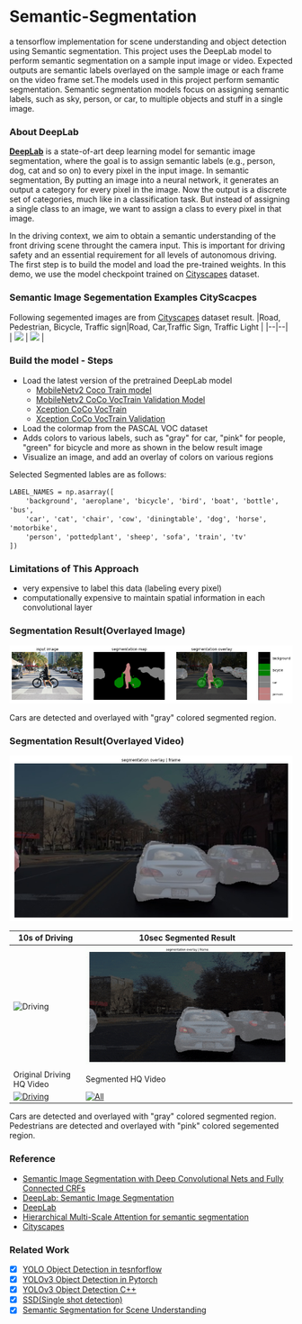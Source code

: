 # Semantic-Segmentation
a tensorflow implementation for scene understanding and object detection using Semantic segmentation. This project uses the DeepLab model to perform semantic segmentation on a sample input image or video. Expected outputs are semantic labels overlayed on the sample image or each frame on the video frame set.The models used in this project perform semantic segmentation. Semantic segmentation models focus on assigning semantic labels, such as sky, person, or car, to multiple objects and stuff in a single image. 

### About DeepLab
**[DeepLab](https://github.com/tensorflow/models/tree/master/research/deeplab)** is a state-of-art deep learning model for semantic image segmentation, where the goal is to assign semantic labels (e.g., person, dog, cat and so on) to every pixel in the input image. In semantic segmentation, By putting an image into a neural network, it generates an output a category for every pixel in the image. Now the output is a discrete set of categories, much like in a classification task. But instead of assigning a single class to an image, we want to assign a class to every pixel in that image. 

In the driving context, we aim to obtain a semantic understanding of the front driving scene throught the camera input. This is important for driving safety and an essential requirement for all levels of autonomous driving. The first step is to build the model and load the pre-trained weights. In this demo, we use the model checkpoint trained on [Cityscapes](https://www.cityscapes-dataset.com/) dataset.

### Semantic Image Segementation Examples **CityScacpes**
Following segemented images are from [Cityscapes](https://www.cityscapes-dataset.com/) dataset result.
|Road, Pedestrian, Bicycle, Traffic sign|Road, Car,Traffic Sign, Traffic Light |
|--|--|
| <img src="https://www.cityscapes-dataset.com/wordpress/wp-content/uploads/2015/07/muenster00.png" width=400/> | <img src="https://www.cityscapes-dataset.com/wordpress/wp-content/uploads/2015/07/zuerich00.png" width=400/> |


### Build the model - Steps
* Load the latest version of the pretrained DeepLab model
    * [MobileNetv2 Coco Train model](http://download.tensorflow.org/models/deeplabv3_mnv2_pascal_train_aug_2018_01_29.tar.gz)
    * [MobileNetv2 CoCo VocTrain Validation Model](http://download.tensorflow.org/models/deeplabv3_mnv2_pascal_trainval_2018_01_29.tar.gz)
    * [Xception CoCo VocTrain](http://download.tensorflow.org/models/deeplabv3_pascal_train_aug_2018_01_04.tar.gz)
    * [Xception CoCo VocTrain Validation](http://download.tensorflow.org/models/deeplabv3_pascal_trainval_2018_01_04.tar.gz)
* Load the colormap from the PASCAL VOC dataset
* Adds colors to various labels, such as "gray" for car, "pink" for people, "green" for bicycle and more as shown in the below result image
* Visualize an image, and add an overlay of colors on various regions

 Selected Segmented lables are as follows: 
```
LABEL_NAMES = np.asarray([
    'background', 'aeroplane', 'bicycle', 'bird', 'boat', 'bottle', 'bus',
    'car', 'cat', 'chair', 'cow', 'diningtable', 'dog', 'horse', 'motorbike',
    'person', 'pottedplant', 'sheep', 'sofa', 'train', 'tv'
])
```

### Limitations of This Approach
* very expensive to label this data (labeling every pixel)
* computationally expensive to maintain spatial information in each convolutional layer

### Segmentation Result(Overlayed Image)
![result](result_image.png)

Cars are detected and overlayed with "gray" colored segmented region.

### Segmentation Result(Overlayed Video)
![29th frame](28.jpg)

| 10s of Driving|10sec Segmented Result |
|--|--|
|![Driving](driving.gif) | ![Result](segmented.gif)|
|Original Driving HQ Video|Segmented HQ Video|
|[![Driving](http://img.youtube.com/vi/Z519jSlgYUA/0.jpg)](https://www.youtube.com/watch?v=lZ519jSlgYUA "sample") |[![All](http://img.youtube.com/vi/ymMVubGbYHk/0.jpg)](https://www.youtube.com/watch?v=ymMVubGbYHk "Semantic Image Segmentation result")|


Cars are detected and overlayed with "gray" colored segmented region. Pedestrians are detected and overlayed with "pink" colored segemented region. 

### Reference 
* [Semantic Image Segmentation with Deep Convolutional Nets and Fully Connected CRFs](https://arxiv.org/abs/1412.7062)
* [DeepLab: Semantic Image Segmentation](https://arxiv.org/abs/1606.00915)
* [DeepLab](https://github.com/tensorflow/models/tree/master/research/deeplab)
* [Hierarchical Multi-Scale Attention for semantic segmentation](https://arxiv.org/abs/2005.10821)
* [Cityscapes](https://www.cityscapes-dataset.com/) 

### Related Work
- [x] [YOLO Object Detection in tesnforflow](https://github.com/tooth2/YOLOv3-Object-Detection)
- [x] [YOLOv3 Object Detection in Pytorch](https://github.com/tooth2/YOLOv3-Pytorch)
- [x] [YOLOv3 Object Detection C++](https://github.com/tooth2/YOLOv3-Object-Detection)
- [x] [SSD(Single shot detection)](https://github.com/tooth2/SSD-Object-Detection)
- [x] [Semantic Segmentation for Scene Understanding](https://github.com/tooth2/Semantic-Segmentation)
